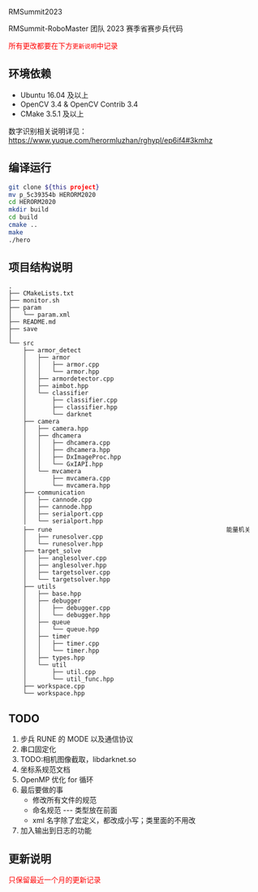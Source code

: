 RMSummit2023

RMSummit-RoboMaster 团队 2023 赛季省赛步兵代码

<span style="color:red">所有更改都要在下方`更新说明`中记录</span>

## 环境依赖

- Ubuntu 16.04 及以上 
- OpenCV 3.4 & OpenCV Contrib 3.4
- CMake 3.5.1 及以上

数字识别相关说明详见：https://www.yuque.com/herormluzhan/rghypl/ep6if4#3kmhz

## 编译运行

```sh
git clone ${this project}
mv p_5c39354b HERORM2020
cd HERORM2020
mkdir build
cd build
cmake ..
make
./hero
```

## 项目结构说明

```
.
├── CMakeLists.txt
├── monitor.sh                         
├── param
│   └── param.xml
├── README.md
├── save 
│   
└── src
    ├── armor_detect
    │   ├── armor
    │   │   ├── armor.cpp
    │   │   └── armor.hpp
    │   ├── armordetector.cpp
    │   ├── aimbot.hpp
    │   └── classifier
    │       ├── classifier.cpp
    │       ├── classifier.hpp
    │       └── darknet
    ├── camera
    │   ├── camera.hpp
    │   ├── dhcamera
    │   │   ├── dhcamera.cpp
    │   │   ├── dhcamera.hpp
    │   │   ├── DxImageProc.hpp
    │   │   └── GxIAPI.hpp
    │   └── mvcamera
    │       ├── mvcamera.cpp
    │       └── mvcamera.hpp
    ├── communication           
    │   ├── cannode.cpp
    │   ├── cannode.hpp
    │   ├── serialport.cpp
    │   └── serialport.hpp
    ├── rune                                                能量机关
    │   ├── runesolver.cpp
    │   └── runesolver.hpp
    ├── target_solve
    │   ├── anglesolver.cpp
    │   ├── anglesolver.hpp
    │   ├── targetsolver.cpp
    │   └── targetsolver.hpp
    ├── utils
    │   ├── base.hpp
    │   ├── debugger
    │   │   ├── debugger.cpp
    │   │   └── debugger.hpp
    │   ├── queue							 
    │   │   └── queue.hpp         
    │   ├── timer                       		
    │   │   ├── timer.cpp 
    │   │   └── timer.hpp
    │   ├── types.hpp       
    │   └── util
    │       ├── util.cpp
    │       └── util_func.hpp
    ├── workspace.cpp
    └── workspace.hpp

```



## TODO

1. 步兵 RUNE 的 MODE 以及通信协议
2. 串口固定化
3. TODO:相机图像截取，libdarknet.so
4. 坐标系规范文档
5. OpenMP 优化 for 循环
6. 最后要做的事
    - 修改所有文件的规范
    - 命名规范 --- 类型放在前面
    - xml 名字除了宏定义，都改成小写；类里面的不用改
7. 加入输出到日志的功能


## 更新说明

<span style="color:red">只保留最近一个月的更新记录</span>

